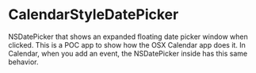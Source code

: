 CalendarStyleDatePicker
=======================

NSDatePicker that shows an expanded floating date picker window when clicked. This is a POC app to show how the OSX Calendar app does it. In Calendar, when you add an event, the NSDatePicker inside has this same behavior.
